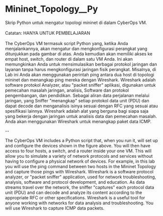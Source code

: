 # Mininet_Topology__Py
Skrip Python untuk mengatur topologi mininet di dalam CyberOps VM. <br><br>
Catatan: HANYA UNTUK PEMBELAJARAN
<br><br>
The CyberOps VM termasuk script Python yang, ketika Anda menjalankannya, akan mengatur dan mengkonfigurasi perangkat yang ditunjukkan pada gambar di atas. Anda kemudian akan memiliki akses ke empat host, switch, dan router di dalam satu VM Anda. Ini akan memungkinkan Anda untuk mensimulasikan berbagai protokol jaringan dan layanan tanpa harus mengkonfigurasi jaringan fisik perangkat. Misalnya, di Lab ini Anda akan menggunakan perintah ping antara dua host di topologi mininet dan menangkap ping mereka dengan Wireshark.
Wireshark adalah software protokol Analyzer, atau "packet sniffer" aplikasi, digunakan untuk pemecahan masalah jaringan, analisis, Software dan protokol pengembangan, dan pendidikan. Sebagai aliran data perjalanan melalui jaringan, yang Sniffer "menangkap" setiap protokol data unit (PDU) dan dapat decode dan menganalisis isinya sesuai dengan RFC yang sesuai atau spesifikasi lainnya.
Wireshark adalah alat yang berguna bagi siapa saja yang bekerja dengan jaringan untuk analisis data dan pemecahan masalah. Anda akan menggunakan Wireshark untuk menangkap paket data ICMP.

--

The CyberOps VM includes a Python script that, when you run it, will set up and configure the devices shown in the figure above. You will then have access to four hosts, a switch, and a router inside your one VM. This will allow you to simulate a variety of network protocols and services without having to configure a physical network of devices. For example, in this lab you will use the ping command between two hosts in the Mininet Topology and capture those pings with Wireshark.
Wireshark is a software protocol analyzer, or "packet sniffer" application, used for network troubleshooting, analysis, software and protocol development, and education. As data streams travel over the network, the sniffer "captures" each protocol data unit (PDU) and can decode and analyze its content according to the appropriate RFC or other specifications.
Wireshark is a useful tool for anyone working with networks for data analysis and troubleshooting. You will use Wireshark to capture ICMP data packets.
